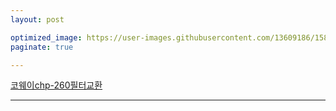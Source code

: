 ```yaml
---
layout: post

optimized_image: https://user-images.githubusercontent.com/13609186/158834522-544c9405-465d-473d-8269-105be7dfe79b.jpg
paginate: true

---
```


[코웨이chp-260필터교환](https://www.youtube.com/watch?v=B92qHPJHWfA)

---

